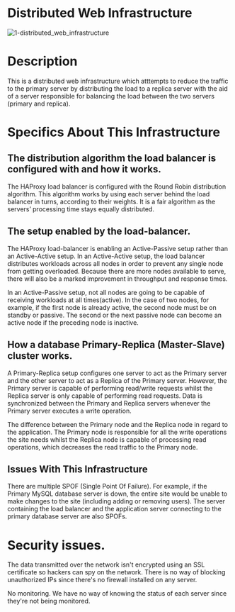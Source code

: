 # Distributed Web Infrastructure
![1-distributed_web_infrastructure](https://github.com/NokzB/alx-system_engineering-devops/assets/111048884/b482065d-8732-46d6-81e7-b3f13cff3f79)


# Description
This is a distributed web infrastructure which atttempts to reduce the traffic to the primary server by distributing the load to a replica server with the aid of a server responsible for balancing the load between the two servers (primary and replica).

# Specifics About This Infrastructure

## The distribution algorithm the load balancer is configured with and how it works.
The HAProxy load balancer is configured with the Round Robin distribution algorithm. This algorithm works by using each server behind the load balancer in turns, according to their weights. It is a fair algorithm as the servers’ processing time stays equally distributed.

## The setup enabled by the load-balancer.
The HAProxy load-balancer is enabling an Active-Passive setup rather than an Active-Active setup. In an Active-Active setup, the load balancer distributes workloads across all nodes in order to prevent any single node from getting overloaded. Because there are more nodes available to serve, there will also be a marked improvement in throughput and response times. 

In an Active-Passive setup, not all nodes are going to be capable of receiving workloads at all times(active). In the case of two nodes, for example, if the first node is already active, the second node must be on standby or passive. The second or the next passive node can become an active node if the preceding node is inactive.

## How a database Primary-Replica (Master-Slave) cluster works.
A Primary-Replica setup configures one server to act as the Primary server and the other server to act as a Replica of the Primary server. However, the Primary server is capable of performing read/write requests whilst the Replica server is only capable of performing read requests. Data is synchronized between the Primary and Replica servers whenever the Primary server executes a write operation.

The difference between the Primary node and the Replica node in regard to the application.
The Primary node is responsible for all the write operations the site needs whilst the Replica node is capable of processing read operations, which decreases the read traffic to the Primary node.

## Issues With This Infrastructure
There are multiple SPOF (Single Point Of Failure).
For example, if the Primary MySQL database server is down, the entire site would be unable to make changes to the site (including adding or removing users). The server containing the load balancer and the application server connecting to the primary database server are also SPOFs.

# Security issues.

The data transmitted over the network isn't encrypted using an SSL certificate so hackers can spy on the network. There is no way of blocking unauthorized IPs since there's no firewall installed on any server.

No monitoring.
We have no way of knowing the status of each server since they're not being monitored.
